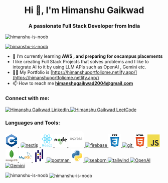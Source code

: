 <h1 align="center">Hi 👋, I'm Himanshu Gaikwad</h1>
<h3 align="center">A passionate Full Stack Developer from India</h3>

<p align="left"> 
  <img src="https://komarev.com/ghpvc/?username=himanshu-is-noob&label=Profile%20views&color=0e75b6&style=flat" alt="himanshu-is-noob" /> 
</p>

<p align="left"> 
  <a href="https://github.com/ryo-ma/github-profile-trophy">
    <img src="https://github-profile-trophy.vercel.app/?username=himanshu-is-noob" alt="himanshu-is-noob" />
  </a> 
</p>

- 🌱 I’m currently learning **AWS , and preparing for oncampus placements**
- I like creating Full Stack Projects that solves problems and I like to integrate AI to it by using LLM APIs such as OpenAI , Gemini etc.
- 👨‍💻 My Portfolio is [https://himanshuportfoliome.netlify.app/](https://himanshuportfoliome.netlify.app/)  
- 📫 How to reach me **himanshugaikwad2004@gmail.com**

<h3 align="left">Connect with me:</h3>
<p align="left">
  <a href="https://www.linkedin.com/in/himanshu-gaikwad-b2510a240/" target="blank">
    <img align="center" src="https://raw.githubusercontent.com/rahuldkjain/github-profile-readme-generator/master/src/images/icons/Social/linked-in-alt.svg" alt="Himanshu Gaikwad LinkedIn" height="30" width="40" />
  </a>
  <a href="https://leetcode.com/u/himanshu_noob/" target="blank">
    <img align="center" src="https://raw.githubusercontent.com/rahuldkjain/github-profile-readme-generator/master/src/images/icons/Social/leet-code.svg" alt="Himanshu Gaikwad LeetCode" height="30" width="40" />
  </a>
</p>

<h3 align="left">Languages and Tools:</h3>
<p align="left"> 
  <a href="https://www.w3schools.com/cpp/" target="_blank" rel="noreferrer"> 
    <img src="https://raw.githubusercontent.com/devicons/devicon/master/icons/cplusplus/cplusplus-original.svg" alt="cplusplus" width="40" height="40"/> 
  </a> 
   <a href="https://nextjs.org/" target="_blank" rel="noreferrer">
  <img src="https://cdn.jsdelivr.net/gh/devicons/devicon/icons/nextjs/nextjs-original.svg" 
       alt="nextjs" width="40" height="40" 
       style="background-color:white; padding:5px; border-radius:10px;"/>
</a>

<a href="https://reactjs.org/" target="_blank" rel="noreferrer"> 
    <img src="https://raw.githubusercontent.com/devicons/devicon/master/icons/react/react-original-wordmark.svg" alt="react" width="40" height="40"/> 
  </a>
   <a href="https://nodejs.org" target="_blank" rel="noreferrer"> 
    <img src="https://raw.githubusercontent.com/devicons/devicon/master/icons/nodejs/nodejs-original-wordmark.svg" alt="nodejs" width="40" height="40"/>
  
 <a href="https://expressjs.com" target="_blank" rel="noreferrer"> 
  <img src="https://raw.githubusercontent.com/devicons/devicon/master/icons/express/express-original-wordmark.svg" 
       alt="express" width="40" height="40" 
       style="background-color:white; padding:5px; border-radius:10px;"/>
</a>

  <a href="https://firebase.google.com/" target="_blank" rel="noreferrer"> 
    <img src="https://www.vectorlogo.zone/logos/firebase/firebase-icon.svg" alt="firebase" width="40" height="40"/> 
  </a> 
  <a href="https://www.w3schools.com/css/" target="_blank" rel="noreferrer"> 
    <img src="https://raw.githubusercontent.com/devicons/devicon/master/icons/css3/css3-original-wordmark.svg" alt="css3" width="40" height="40"/> 
  </a> 
  <a href="https://git-scm.com/" target="_blank" rel="noreferrer"> 
    <img src="https://www.vectorlogo.zone/logos/git-scm/git-scm-icon.svg" alt="git" width="40" height="40"/> 
  </a> 
  <a href="https://www.w3.org/html/" target="_blank" rel="noreferrer"> 
    <img src="https://raw.githubusercontent.com/devicons/devicon/master/icons/html5/html5-original-wordmark.svg" alt="html5" width="40" height="40"/> 
  </a> 
  <a href="https://developer.mozilla.org/en-US/docs/Web/JavaScript" target="_blank" rel="noreferrer"> 
    <img src="https://raw.githubusercontent.com/devicons/devicon/master/icons/javascript/javascript-original.svg" alt="javascript" width="40" height="40"/> 
  </a> 

  <a href="https://www.mongodb.com/" target="_blank" rel="noreferrer"> 
    <img src="https://raw.githubusercontent.com/devicons/devicon/master/icons/mongodb/mongodb-original-wordmark.svg" alt="mongodb" width="40" height="40"/> 
  </a> 
  <a href="https://www.mysql.com/" target="_blank" rel="noreferrer"> 
    <img src="https://raw.githubusercontent.com/devicons/devicon/master/icons/mysql/mysql-original-wordmark.svg" alt="mysql" width="40" height="40"/> 
  </a>

  
  </a> 
  <a href="https://pandas.pydata.org/" target="_blank" rel="noreferrer"> 
    <img src="https://raw.githubusercontent.com/devicons/devicon/2ae2a900d2f041da66e950e4d48052658d850630/icons/pandas/pandas-original.svg" alt="pandas" width="40" height="40"/> 
  </a> 
  <a href="https://postman.com" target="_blank" rel="noreferrer"> 
    <img src="https://www.vectorlogo.zone/logos/getpostman/getpostman-icon.svg" alt="postman" width="40" height="40"/> 
  </a> 
  <a href="https://www.python.org" target="_blank" rel="noreferrer"> 
    <img src="https://raw.githubusercontent.com/devicons/devicon/master/icons/python/python-original.svg" alt="python" width="40" height="40"/> 
  </a> 
  
  </a> 
  <a href="https://seaborn.pydata.org/" target="_blank" rel="noreferrer"> 
    <img src="https://seaborn.pydata.org/_images/logo-mark-lightbg.svg" alt="seaborn" width="40" height="40"/> 
  </a> 
  <a href="https://tailwindcss.com/" target="_blank" rel="noreferrer"> 
    <img src="https://www.vectorlogo.zone/logos/tailwindcss/tailwindcss-icon.svg" alt="tailwind" width="40" height="40"/> 
  </a> 
  <a href="https://openai.com/" target="_blank">
  <img src="https://upload.wikimedia.org/wikipedia/commons/2/29/OpenAI_Logo_2025_%28symbol%29.svg" alt="OpenAI" width="35" height="35"/>
</a>
<a href="https://gemini.google.com/" target="_blank">
  <img src="https://upload.wikimedia.org/wikipedia/commons/0/05/Google_Gemini_icon_2025.svg" alt="Gemini" width="35" height="35"/>
</a>
</p>


<p>
  <img align="left" src="https://github-readme-stats.vercel.app/api/top-langs?username=himanshu-is-noob&show_icons=true&locale=en&layout=compact" alt="himanshu-is-noob" />
</p>

<p>
  &nbsp;<img align="center" src="https://github-readme-stats.vercel.app/api?username=himanshu-is-noob&show_icons=true&locale=en" alt="himanshu-is-noob" />
</p>
